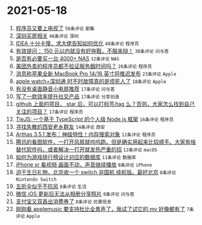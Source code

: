 # 2021-05-18

1. [程序员又要上电视了](https://www.v2ex.com/t/777581) `56条评论` `剧集`
1. [深圳买房相关](https://www.v2ex.com/t/777673) `46条评论` `深圳`
1. [IDEA 十分卡慢，求大佬告知如何优化](https://www.v2ex.com/t/777670) `40条评论` `程序员`
1. [有效提问： 150 元以内就没有好拖鞋，不服来辩！](https://www.v2ex.com/t/777689) `38条评论` `问与答`
1. [是否有必要买一台 4000+ NAS](https://www.v2ex.com/t/777677) `32条评论` `NAS`
1. [美团外卖的程序员都不验证服务器时间吗？](https://www.v2ex.com/t/777611) `26条评论` `程序员`
1. [消息称苹果全新 MacBook Pro 14/16 英寸将推迟发布](https://www.v2ex.com/t/777633) `23条评论` `Apple`
1. [apple watch+深圳通 时不时故障真的是烦死人了](https://www.v2ex.com/t/777575) `18条评论` `Apple`
1. [有没有桌面静音小电扇推荐](https://www.v2ex.com/t/777662) `17条评论` `问与答`
1. [写了一款效率提升社交产品](https://www.v2ex.com/t/777651) `17条评论` `分享创造`
1. [github 上面的项目， star 后，可以打标签/tag 么？否则，大家怎么找到自己关注的项目？](https://www.v2ex.com/t/777636) `17条评论` `程序员`
1. [TieJS: 一个基于 TypeScript 的个人级 Node.js 框架](https://www.v2ex.com/t/777644) `16条评论` `程序员`
1. [寻找失散的西安老乡群友](https://www.v2ex.com/t/777659) `14条评论` `西安`
1. [Arthas 3.5.1 发布：神级特性！内存搜索对象](https://www.v2ex.com/t/777640) `12条评论` `程序员`
1. [腾讯的看图软件，一打开风扇就呜呜跑。但是确实用起来比较顺手。大家有啥替代软件吗，或者解决一打开就发热严重的招](https://www.v2ex.com/t/777600) `12条评论` `macOS`
1. [如何为游戏排行榜设计对应的数据库](https://www.v2ex.com/t/777626) `11条评论` `数据库`
1. [iPhone xr 看视频 画面不动，声音继续播放](https://www.v2ex.com/t/777690) `8条评论` `iPhone`
1. [迫于生日礼物，北京收一个 switch 非国航 续航版。最好北京](https://www.v2ex.com/t/777688) `8条评论` `Nintendo Switch`
1. [五折伞似乎不抗风](https://www.v2ex.com/t/777678) `8条评论` `生活`
1. [微信 iOS 更新后无法从相册分享照片](https://www.v2ex.com/t/777609) `8条评论` `问与答`
1. [支付宝又双叒出消费券了](https://www.v2ex.com/t/777574) `8条评论` `优惠信息`
1. [刚刚看 applemusic 要支持杜比全景声了，我试了试它的 mv 好像都有了](https://www.v2ex.com/t/777701) `7条评论` `Apple`
